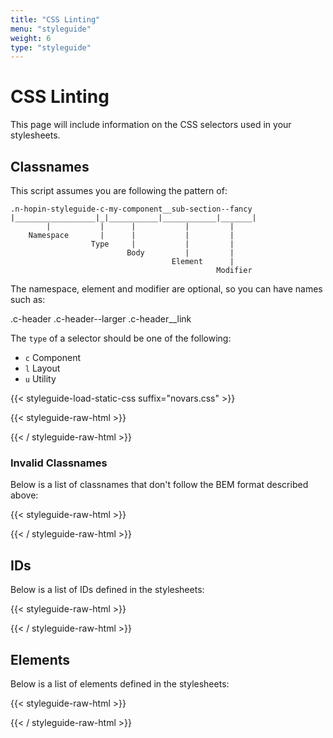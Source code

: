 ```yaml
---
title: "CSS Linting"
menu: "styleguide"
weight: 6
type: "styleguide"
---
```


# CSS Linting

This page will include information on the CSS selectors used in your stylesheets.

## Classnames

This script assumes you are following the pattern of:

```
.n-hopin-styleguide-c-my-component__sub-section--fancy
|__________________|_|___________|____________|_______|
        |           |      |           |         |
    Namespace       |      |           |         |
                  Type     |           |         |
                          Body         |         |
                                    Element      |
                                              Modifier
```

The namespace, element and modifier are optional, so you can
have names such as:

.c-header
.c-header--larger
.c-header__link

The `type` of a selector should be one of the following:

- `c` Component
- `l` Layout
- `u` Utility

{{< styleguide-load-static-css suffix="novars.css" >}}

{{< styleguide-raw-html >}}
<div class='n-hopin-styleguide-js-bem-classnames'></div>
{{< / styleguide-raw-html >}}

### Invalid Classnames

Below is a list of classnames that don't follow the BEM
format described above:

{{< styleguide-raw-html >}}
<div class='n-hopin-styleguide-js-invalid-classnames'></div>
{{< / styleguide-raw-html >}}

## IDs

Below is a list of IDs defined in the stylesheets:

{{< styleguide-raw-html >}}
<div class='n-hopin-styleguide-js-ids'></div>
{{< / styleguide-raw-html >}}

## Elements

Below is a list of elements defined in the stylesheets:

{{< styleguide-raw-html >}}
<div class='n-hopin-styleguide-js-elements'></div>
{{< / styleguide-raw-html >}}
